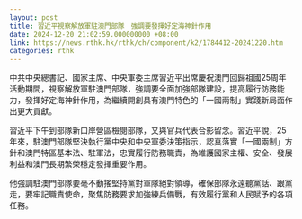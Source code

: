 ```yaml
---
layout: post
title: 習近平視察解放軍駐澳門部隊　強調要發揮好定海神針作用
date: 2024-12-20 21:02:59.000000000 +08:00
link: https://news.rthk.hk/rthk/ch/component/k2/1784412-20241220.htm
categories: rthk
---
```


中共中央總書記、國家主席、中央軍委主席習近平出席慶祝澳門回歸祖國25周年活動期間，視察解放軍駐澳門部隊，強調要全面加強部隊建設，提高履行防務能力，發揮好定海神針作用，為繼續開創具有澳門特色的「一國兩制」實踐新局面作出更大貢獻。

習近平下午到部隊新口岸營區檢閱部隊，又與官兵代表合影留念。習近平說，25年來，駐澳門部隊堅決執行黨中央和中央軍委決策指示，認真落實「一國兩制」方針和澳門特區基本法、駐軍法，忠實履行防務職責，為維護國家主權、安全、發展利益和澳門長期繁榮穩定發揮重要作用。

他強調駐澳門部隊要毫不動搖堅持黨對軍隊絕對領導，確保部隊永遠聽黨話、跟黨走，要牢記職責使命，聚焦防務要求加強練兵備戰，有效履行黨和人民賦予的各項任務。
